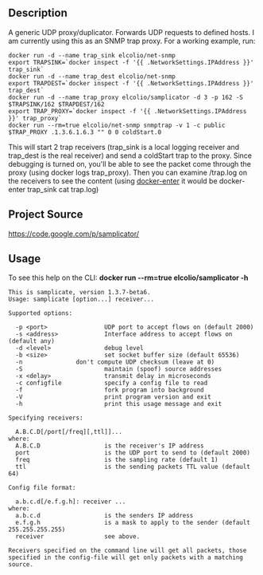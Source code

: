 ## Description
A generic UDP proxy/duplicator.  Forwards UDP requests to defined hosts.  I am currently using this as an SNMP trap proxy.  For a working example, run:

    docker run -d --name trap_sink elcolio/net-snmp
    export TRAPSINK=`docker inspect -f '{{ .NetworkSettings.IPAddress }}' trap_sink`
    docker run -d --name trap_dest elcolio/net-snmp
    export TRAPDEST=`docker inspect -f '{{ .NetworkSettings.IPAddress }}' trap_dest`
    docker run -d --name trap_proxy elcolio/samplicator -d 3 -p 162 -S $TRAPSINK/162 $TRAPDEST/162
    export TRAP_PROXY=`docker inspect -f '{{ .NetworkSettings.IPAddress }}' trap_proxy`
    docker run --rm=true elcolio/net-snmp snmptrap -v 1 -c public $TRAP_PROXY .1.3.6.1.6.3 "" 0 0 coldStart.0

This will start 2 trap receivers (trap_sink is a local logging receiver and trap_dest is the real receiver) and send a coldStart trap to the proxy.  Since debugging is turned on, you'll be able to see the packet come through the proxy (using docker logs trap_proxy).  Then you can examine /trap.log on the receivers to see the content (using [docker-enter][1] it would be docker-enter trap_sink cat trap.log)
## Project Source
https://code.google.com/p/samplicator/


## Usage
To see this help on the CLI:  **docker run --rm=true elcolio/samplicator -h**

    This is samplicate, version 1.3.7-beta6.
    Usage: samplicate [option...] receiver...

    Supported options:

      -p <port>                UDP port to accept flows on (default 2000)
      -s <address>             Interface address to accept flows on (default any)
      -d <level>               debug level
      -b <size>                set socket buffer size (default 65536)
      -n			   don't compute UDP checksum (leave at 0)
      -S                       maintain (spoof) source addresses
      -x <delay>               transmit delay in microseconds
      -c configfile            specify a config file to read
      -f                       fork program into background
      -V                       print program version and exit
      -h                       print this usage message and exit

    Specifying receivers:

      A.B.C.D[/port[/freq][,ttl]]...
    where:
      A.B.C.D                  is the receiver's IP address
      port                     is the UDP port to send to (default 2000)
      freq                     is the sampling rate (default 1)
      ttl                      is the sending packets TTL value (default 64)

    Config file format:

      a.b.c.d[/e.f.g.h]: receiver ...
    where:
      a.b.c.d                  is the senders IP address
      e.f.g.h                  is a mask to apply to the sender (default 255.255.255.255)
      receiver                 see above.

    Receivers specified on the command line will get all packets, those
    specified in the config-file will get only packets with a matching source.


  [1]: https://github.com/jpetazzo/nsenter
